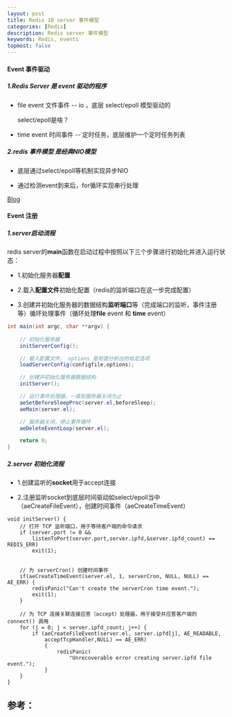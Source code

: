 ```yaml
---
layout: post
title: Redis 10 server 事件模型 
categories: [Redis]
description: Redis server 事件模型
keywords: Redis, events
topmost: false
---
```


#### Event 事件驱动

##### 1.Redis Server 是 event 驱动的程序

- file event 文件事件 -- io ，底层 select/epoll 模型驱动的

  select/epoll是啥？ 

- time event 时间事件 -- 定时任务，底层维护一个定时任务列表

##### 2.redis 事件模型 是经典NIO模型

- 底层通过select/epoll等机制实现异步NIO

- 通过检测event到来后，for循环实现串行处理

[Blog](https://www.jianshu.com/p/0e414a70874d)

#### Event 注册

##### 1.server启动流程

redis server的**main**函数在启动过程中按照以下三个步骤进行初始化并进入运行状态：

- 1.初始化服务器**配置**

- 2.载入**配置文件**初始化配置（redis的监听端口在这一步完成配置）

- 3.创建并初始化服务器的数据结构**监听端口**等（完成端口的监听，事件注册等）循环处理事件（循环处理**file** event 和 **time** event）

```java
int main(int argc, char **argv) {
    
    // 初始化服务器
    initServerConfig();

    // 载入配置文件， options 是前面分析出的给定选项
    loadServerConfig(configfile,options);

    // 创建并初始化服务器数据结构
    initServer();

    // 运行事件处理器，一直到服务器关闭为止
    aeSetBeforeSleepProc(server.el,beforeSleep);
    aeMain(server.el);

    // 服务器关闭，停止事件循环
    aeDeleteEventLoop(server.el);

    return 0;
}
```

##### 2.server 初始化流程

- 1.创建监听的**socket**用于accept连接

- 2.注册监听socket到底层时间驱动如select/epoll当中（aeCreateFileEvent），创建时间事件（aeCreateTimeEvent）

```
void initServer() {
    // 打开 TCP 监听端口，用于等待客户端的命令请求
    if (server.port != 0 &&
        listenToPort(server.port,server.ipfd,&server.ipfd_count) == REDIS_ERR)
        exit(1);


    // 为 serverCron() 创建时间事件
    if(aeCreateTimeEvent(server.el, 1, serverCron, NULL, NULL) == AE_ERR) {
        redisPanic("Can't create the serverCron time event.");
        exit(1);
    }

    // 为 TCP 连接关联连接应答（accept）处理器，用于接受并应答客户端的 connect() 调用
    for (j = 0; j < server.ipfd_count; j++) {
        if (aeCreateFileEvent(server.el, server.ipfd[j], AE_READABLE,
            acceptTcpHandler,NULL) == AE_ERR)
            {
                redisPanic(
                    "Unrecoverable error creating server.ipfd file event.");
            }
    }
}
```














## 参考：

